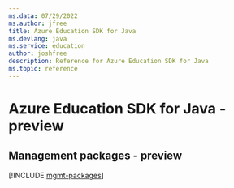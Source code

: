 ```yaml
---
ms.data: 07/29/2022
ms.author: jfree
title: Azure Education SDK for Java
ms.devlang: java
ms.service: education
author: joshfree
description: Reference for Azure Education SDK for Java
ms.topic: reference
---
```

# Azure Education SDK for Java - preview

## Management packages - preview
[!INCLUDE [mgmt-packages](education-mgmt-index.md)]